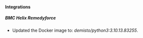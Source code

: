 #### Integrations
##### BMC Helix Remedyforce
- Updated the Docker image to: *demisto/python3:3.10.13.83255*.
